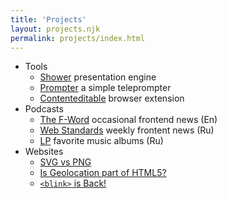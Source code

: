 ```yaml
---
title: 'Projects'
layout: projects.njk
permalink: projects/index.html
---
```


- Tools
    - [Shower](https://shwr.me/) presentation engine
    - [Prompter](https://github.com/pepelsbey/prompter) a simple teleprompter
    - [Contenteditable](https://github.com/pepelsbey/contenteditable) browser extension
- Podcasts
    - [The F-Word](https://f-word.dev/) occasional frontend news (En)
    - [Web Standards](https://web-standards.ru/podcast/) weekly frontent news (Ru)
    - [LP](https://3lp.me/) favorite music albums (Ru)
- Websites
    - [SVG vs PNG](https://svgvspng.com/)
    - [Is Geolocation part of HTML5?](https://isgeolocationpartofhtml5.com/)
    - [`<blink>` is Back!](https://blink-is-back.com/)

